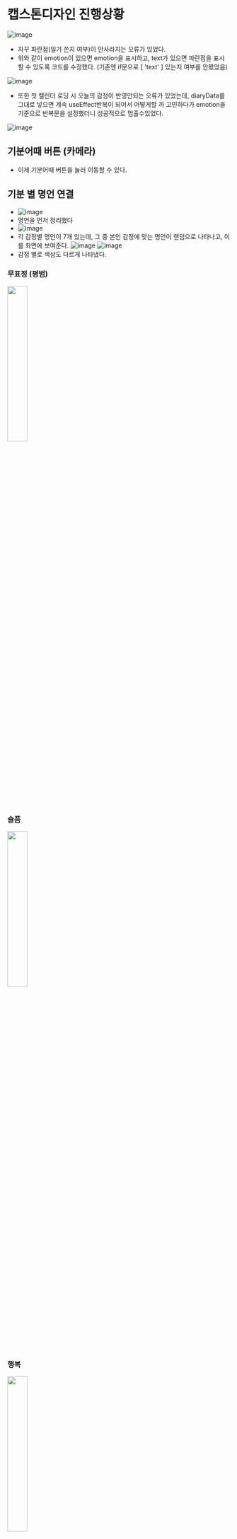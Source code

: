 # 캡스톤디자인 진행상황
![image](https://github.com/ChaeDoll/TIL/assets/108540812/e04e9a94-cb2e-4e8f-9133-19bbfdc28d71)  
- 자꾸 파란점(일기 쓴지 여부)이 안사라지는 오류가 있었다.
- 위와 같이 emotion이 있으면 emotion을 표시하고, text가 있으면 파란점을 표시할 수 있도록 코드를 수정했다. (기존엔 if문으로 [ 'text' ] 있는지 여부를 안봤었음)

![image](https://github.com/ChaeDoll/TIL/assets/108540812/17c4acca-d66d-4a2b-90d8-8ed395e5bc9a)  
- 또한 첫 캘린더 로딩 시 오늘의 감정이 반영안되는 오류가 있었는데, diaryData를 그대로 넣으면 계속 useEffect반복이 되어서 어떻게할 까 고민하다가 emotion을 기준으로 반복문을 설정했더니 성공적으로 멈출수있었다.
  
![image](https://github.com/ChaeDoll/TIL/assets/108540812/b8fc3a10-16bd-411d-a191-95f97a93bdc5)

## 기분어때 버튼 (카메라)
- 이제 기분어때 버튼을 눌러 이동할 수 있다.

## 기분 별 명언 연결
- ![image](https://github.com/ChaeDoll/TIL/assets/108540812/81cfa503-b2ca-466d-82c7-6c1418528b93)
- 명언을 먼저 정리했다
- ![image](https://github.com/ChaeDoll/TIL/assets/108540812/00236551-d4a8-4fe1-bef2-c432bb077793)
- 각 감정별 명언이 7개 있는데, 그 중 본인 감정에 맞는 명언이 랜덤으로 나타나고, 이를 화면에 보여준다. 
![image](https://github.com/ChaeDoll/TIL/assets/108540812/6dc15bcf-4c03-4b8e-9604-717c51ab7dfd)
![image](https://github.com/ChaeDoll/TIL/assets/108540812/48559941-af1a-4b1d-9ae9-eabea1df24cc)  
- 감정 별로 색상도 다르게 나타냈다.

### 무표정 (평범)
<img src="https://github.com/ChaeDoll/TIL/assets/108540812/e5cc4646-a6c1-47cb-b404-270e8dfca917" width="30%"/>

### 슬픔
<img src="https://github.com/ChaeDoll/TIL/assets/108540812/c0359e93-daeb-4155-9e66-3fbdc0a6e1a1" width="30%"/>

### 행복
<img src="https://github.com/ChaeDoll/TIL/assets/108540812/b6dc7e0d-7696-46c6-b895-510b3528801c" width="30%"/>

### 놀람
<img src="https://github.com/ChaeDoll/TIL/assets/108540812/25fbefea-8f83-40c1-ac5f-80cbbf120f5d" width="30%"/>

### 화남
<img src="https://github.com/ChaeDoll/TIL/assets/108540812/6db084c8-5214-4d0b-9555-812ef1453242" width="30%"/>

## 감정별 서비스
- 감정별 노래추천, 감정별 채팅방도 구현완료했다.
- 자꾸 채팅창에 BLANK가 안들어가서 문제였는데, 예약어이슈였나보다
